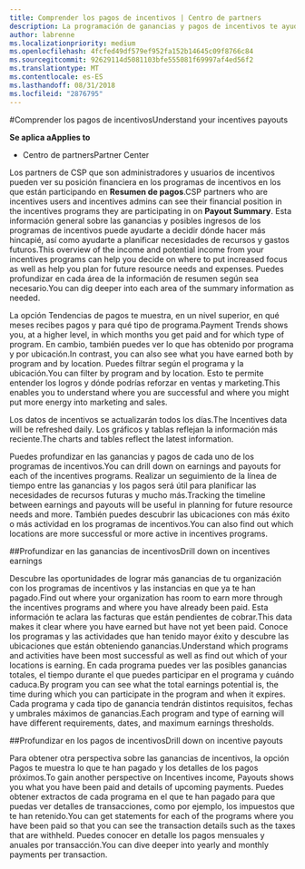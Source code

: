 ```yaml
---
title: Comprender los pagos de incentivos | Centro de partners
description: La programación de ganancias y pagos de incentivos te ayudará a planificar con vistas al futuro.
author: labrenne
ms.localizationpriority: medium
ms.openlocfilehash: 4fcfed49df579ef952fa152b14645c09f8766c84
ms.sourcegitcommit: 92629114d5081103bfe555081f69997af4ed56f2
ms.translationtype: MT
ms.contentlocale: es-ES
ms.lasthandoff: 08/31/2018
ms.locfileid: "2876795"
---
```

#<a name="understand-your-incentives-payouts"></a><span data-ttu-id="c71b9-103">Comprender los pagos de incentivos</span><span class="sxs-lookup"><span data-stu-id="c71b9-103">Understand your incentives payouts</span></span>

**<span data-ttu-id="c71b9-104">Se aplica a</span><span class="sxs-lookup"><span data-stu-id="c71b9-104">Applies to</span></span>**

-  <span data-ttu-id="c71b9-105">Centro de partners</span><span class="sxs-lookup"><span data-stu-id="c71b9-105">Partner Center</span></span>


<span data-ttu-id="c71b9-106">Los partners de CSP que son administradores y usuarios de incentivos pueden ver su posición financiera en los programas de incentivos en los que están participando en **Resumen de pagos**.</span><span class="sxs-lookup"><span data-stu-id="c71b9-106">CSP partners who are incentives users and incentives admins can see their financial position in the incentives programs they are participating in on **Payout Summary**.</span></span> <span data-ttu-id="c71b9-107">Esta información general sobre las ganancias y posibles ingresos de los programas de incentivos puede ayudarte a decidir dónde hacer más hincapié, así como ayudarte a planificar necesidades de recursos y gastos futuros.</span><span class="sxs-lookup"><span data-stu-id="c71b9-107">This overview of the income and potential income from your incentives programs can help you decide on where to put increased focus as well as help you plan for future resource needs and expenses.</span></span> <span data-ttu-id="c71b9-108">Puedes profundizar en cada área de la información de resumen según sea necesario.</span><span class="sxs-lookup"><span data-stu-id="c71b9-108">You can dig deeper into each area of the summary information as needed.</span></span> 

<span data-ttu-id="c71b9-109">La opción Tendencias de pagos te muestra, en un nivel superior, en qué meses recibes pagos y para qué tipo de programa.</span><span class="sxs-lookup"><span data-stu-id="c71b9-109">Payment Trends shows you, at a higher level, in which months you get paid and for which type of program.</span></span> <span data-ttu-id="c71b9-110">En cambio, también puedes ver lo que has obtenido por programa y por ubicación.</span><span class="sxs-lookup"><span data-stu-id="c71b9-110">In contrast, you can also see what you have earned both by program and by location.</span></span> <span data-ttu-id="c71b9-111">Puedes filtrar según el programa y la ubicación.</span><span class="sxs-lookup"><span data-stu-id="c71b9-111">You can filter by program and by location.</span></span> <span data-ttu-id="c71b9-112">Esto te permite entender los logros y dónde podrías reforzar en ventas y marketing.</span><span class="sxs-lookup"><span data-stu-id="c71b9-112">This enables you to understand where you are successful and where you might put more energy into marketing and sales.</span></span>

<span data-ttu-id="c71b9-113">Los datos de incentivos se actualizarán todos los días.</span><span class="sxs-lookup"><span data-stu-id="c71b9-113">The Incentives data will be refreshed daily.</span></span> <span data-ttu-id="c71b9-114">Los gráficos y tablas reflejan la información más reciente.</span><span class="sxs-lookup"><span data-stu-id="c71b9-114">The charts and tables reflect the latest information.</span></span>

<span data-ttu-id="c71b9-115">Puedes profundizar en las ganancias y pagos de cada uno de los programas de incentivos.</span><span class="sxs-lookup"><span data-stu-id="c71b9-115">You can drill down on earnings and payouts for each of the incentives programs.</span></span> <span data-ttu-id="c71b9-116">Realizar un seguimiento de la línea de tiempo entre las ganancias y los pagos será útil para planificar las necesidades de recursos futuras y mucho más.</span><span class="sxs-lookup"><span data-stu-id="c71b9-116">Tracking the timeline between earnings and payouts will be useful in planning for future resource needs and more.</span></span> <span data-ttu-id="c71b9-117">También puedes descubrir las ubicaciones con más éxito o más actividad en los programas de incentivos.</span><span class="sxs-lookup"><span data-stu-id="c71b9-117">You can also find out which locations are more successful or more active in incentives programs.</span></span> 

##<a name="drill-down-on-incentives-earnings"></a><span data-ttu-id="c71b9-118">Profundizar en las ganancias de incentivos</span><span class="sxs-lookup"><span data-stu-id="c71b9-118">Drill down on incentives earnings</span></span>

<span data-ttu-id="c71b9-119">Descubre las oportunidades de lograr más ganancias de tu organización con los programas de incentivos y las instancias en que ya te han pagado.</span><span class="sxs-lookup"><span data-stu-id="c71b9-119">Find out where your organization has room to earn more through the incentives programs and where you have already been paid.</span></span> <span data-ttu-id="c71b9-120">Esta información te aclara las facturas que están pendientes de cobrar.</span><span class="sxs-lookup"><span data-stu-id="c71b9-120">This data makes it clear where you have earned but have not yet been paid.</span></span>  <span data-ttu-id="c71b9-121">Conoce los programas y las actividades que han tenido mayor éxito y descubre las ubicaciones que están obteniendo ganancias.</span><span class="sxs-lookup"><span data-stu-id="c71b9-121">Understand which programs and activities have been most successful as well as find out which of your locations is earning.</span></span> <span data-ttu-id="c71b9-122">En cada programa puedes ver las posibles ganancias totales, el tiempo durante el que puedes participar en el programa y cuándo caduca.</span><span class="sxs-lookup"><span data-stu-id="c71b9-122">By program you can see what the total earnings potential is, the time during which you can participate in the program and when it expires.</span></span> <span data-ttu-id="c71b9-123">Cada programa y cada tipo de ganancia tendrán distintos requisitos, fechas y umbrales máximos de ganancias.</span><span class="sxs-lookup"><span data-stu-id="c71b9-123">Each program and type of earning will have different requirements, dates, and maximum earnings thresholds.</span></span> 

##<a name="drill-down-on-incentive-payouts"></a><span data-ttu-id="c71b9-124">Profundizar en los pagos de incentivos</span><span class="sxs-lookup"><span data-stu-id="c71b9-124">Drill down on incentive payouts</span></span>

<span data-ttu-id="c71b9-125">Para obtener otra perspectiva sobre las ganancias de incentivos, la opción Pagos te muestra lo que te han pagado y los detalles de los pagos próximos.</span><span class="sxs-lookup"><span data-stu-id="c71b9-125">To gain another perspective on Incentives income, Payouts shows you what you have been paid and details of upcoming payments.</span></span> <span data-ttu-id="c71b9-126">Puedes obtener extractos de cada programa en el que te han pagado para que puedas ver detalles de transacciones, como por ejemplo, los impuestos que te han retenido.</span><span class="sxs-lookup"><span data-stu-id="c71b9-126">You can get statements for each of the programs where you have been paid so that you can see the transaction details such as the taxes that are withheld.</span></span> <span data-ttu-id="c71b9-127">Puedes conocer en detalle los pagos mensuales y anuales por transacción.</span><span class="sxs-lookup"><span data-stu-id="c71b9-127">You can dive deeper into yearly and monthly payments per transaction.</span></span>